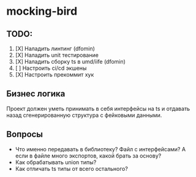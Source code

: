 # mocking-bird

## TODO:

1. [X] Наладить линтинг (dfomin)
2. [X] Наладить unit тестирование
3. [X] Наладить сборку ts в umd/iife (dfomin)
4. [ ] Настроить ci/cd экшены
5. [X] Настроить прекоммит хук

## Бизнес логика

Проект должен уметь принимать в себя интерфейсы на ts и отдавать назад сгенерированную структура с фейковыми данными. 

## Вопросы

* Что именно передавать в библиотеку? Файл с интерфейсами? А если в файле много экспортов, какой брать за основу?
* Как обрабатывать union типы?
* Как отличать ts типы от всего остального?
